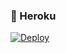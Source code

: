
### 💜 Heroku

[![Deploy](https://www.herokucdn.com/deploy/button.svg)](https://heroku.com/deploy?template=https://github.com/PHARAOH907/DaisyXMusic)
